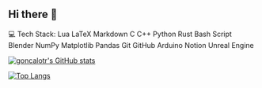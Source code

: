 ## Hi there 👋
💻 Tech Stack:
Lua LaTeX Markdown C C++ Python Rust Bash Script Blender NumPy Matplotlib Pandas Git GitHub Arduino Notion Unreal Engine

[![goncalotr's GitHub stats](https://github-readme-stats.vercel.app/api?username=goncalotr&theme=tokyonight&show_icons=true)](https://github.com/goncalotr/github-readme-stats)


[![Top Langs](https://github-readme-stats.vercel.app/api/top-langs/?username=goncalotr&theme=tokyonight)](https://github.com/goncalotr/github-readme-stats)
<!--
**goncalotr/goncalotr** is a ✨ _special_ ✨ repository because its `README.md` (this file) appears on your GitHub profile.

Here are some ideas to get you started:

- 🔭 I’m currently working on ...
- 🌱 I’m currently learning ...
- 👯 I’m looking to collaborate on ...
- 🤔 I’m looking for help with ...
- 💬 Ask me about ...
- 📫 How to reach me: ...
- 😄 Pronouns: ...
- ⚡ Fun fact: ...
-->
